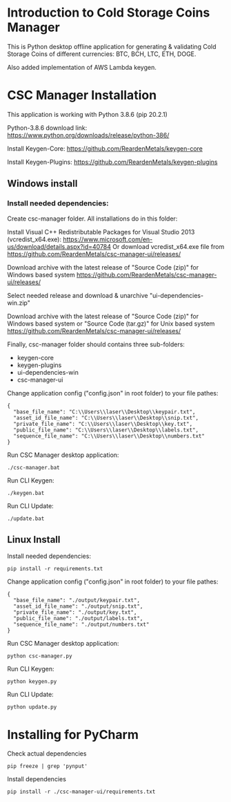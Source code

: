 # Introduction to Cold Storage Coins Manager

This is Python desktop offline application for generating & validating Cold Storage Coins of different currencies: BTC, BCH, LTC, ETH, DOGE.

Also added implementation of AWS Lambda keygen.

# CSC Manager Installation

This application is working with Python 3.8.6 (pip 20.2.1)

Python-3.8.6 download link: https://www.python.org/downloads/release/python-386/

Install Keygen-Core: https://github.com/ReardenMetals/keygen-core

Install Keygen-Plugins: https://github.com/ReardenMetals/keygen-plugins

## Windows install
    
### Install needed dependencies:

Create csc-manager folder. All installations do in this folder:

Install Visual C++ Redistributable Packages for Visual Studio 2013 (vcredist_x64.exe):
https://www.microsoft.com/en-us/download/details.aspx?id=40784
Or download vcredist_x64.exe file from https://github.com/ReardenMetals/csc-manager-ui/releases/

Download archive with the latest release of "Source Code (zip)" for Windows based system
https://github.com/ReardenMetals/csc-manager-ui/releases/

Select needed release and download & unarchive "ui-dependencies-win.zip" 
    
Download archive with the latest release of "Source Code (zip)" for Windows based system or "Source Code (tar.gz)" for Unix based system
https://github.com/ReardenMetals/csc-manager-ui/releases/

Finally, csc-manager folder should contains three sub-folders: 

- keygen-core
- keygen-plugins
- ui-dependencies-win
- csc-manager-ui

Change application config ("config.json" in root folder) to your file pathes:

    {
      "base_file_name": "C:\\Users\\laser\\Desktop\\keypair.txt",
      "asset_id_file_name": "C:\\Users\\laser\\Desktop\\snip.txt",
      "private_file_name": "C:\\Users\\laser\\Desktop\\key.txt",
      "public_file_name": "C:\\Users\\laser\\Desktop\\labels.txt",
      "sequence_file_name": "C:\\Users\\laser\\Desktop\\numbers.txt"
    }
    
Run CSC Manager desktop application:

    ./csc-manager.bat
    
Run CLI Keygen:

    ./keygen.bat
    
Run CLI Update:

    ./update.bat
    
## Linux Install

Install needed dependencies:

    pip install -r requirements.txt
    
Change application config ("config.json" in root folder) to your file pathes:
    
    {
      "base_file_name": "./output/keypair.txt",
      "asset_id_file_name": "./output/snip.txt",
      "private_file_name": "./output/key.txt",
      "public_file_name": "./output/labels.txt",
      "sequence_file_name": "./output/numbers.txt"
    }
    
Run CSC Manager desktop application:

    python csc-manager.py
    
Run CLI Keygen:

    python keygen.py
    
Run CLI Update:

    python update.py

# Installing for PyCharm

Check actual dependencies

    pip freeze | grep 'pynput'

Install dependencies

    pip install -r ./csc-manager-ui/requirements.txt
